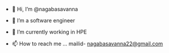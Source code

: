 - 👋 Hi, I’m @nagabasavanna
- 👀 I’m a software engineer 
- 🌱 I’m currently working in HPE

- 📫 How to reach me ...
mailid- nagabasavanna22@gmail.com


<!---
nagabasavanna/nagabasavanna is a ✨ special ✨ repository because its `README.md` (this file) appears on your GitHub profile.
You can click the Preview link to take a look at your changes.
--->
